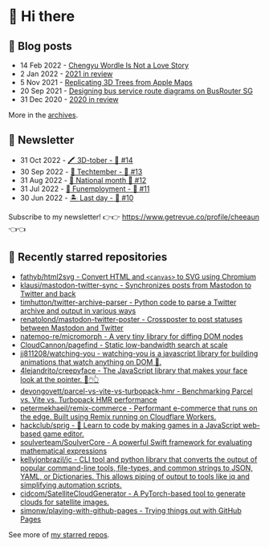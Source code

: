 # 👋 Hi there

## 📝 Blog posts

<!-- feed start -->
- 14 Feb 2022 - [Chengyu Wordle Is Not a Love Story](https://cheeaun.com/blog/2022/02/chengyu-wordle-is-not-a-love-story/)
- 2 Jan 2022 - [2021 in review](https://cheeaun.com/blog/2022/01/2021-in-review/)
- 5 Nov 2021 - [Replicating 3D Trees from Apple Maps](https://cheeaun.com/blog/2021/11/replicating-3d-trees-apple-maps/)
- 20 Sep 2021 - [Designing bus service route diagrams on BusRouter SG](https://cheeaun.com/blog/2021/09/bus-service-route-diagrams-busrouter-sg/)
- 31 Dec 2020 - [2020 in review](https://cheeaun.com/blog/2020/12/2020-in-review/)
<!-- feed end -->

More in the [archives](https://cheeaun.com/blog/archives/).

## 📰 Newsletter

<!-- newsletter start -->
- 31 Oct 2022 - [🖍️ 3D-tober - 🥫 #14](https://www.getrevue.co/profile/cheeaun/issues/3d-tober-14-1385284)
- 30 Sep 2022 - [🍎 Techtember - 🥫 #13](https://www.getrevue.co/profile/cheeaun/issues/techtember-13-1335515)
- 31 Aug 2022 - [🎏 National month 🥫 #12](https://www.getrevue.co/profile/cheeaun/issues/national-month-12-1289556)
- 31 Jul 2022 - [🕺 Funemployment - 🥫 #11](https://www.getrevue.co/profile/cheeaun/issues/funemployment-11-1247643)
- 30 Jun 2022 - [🏝️ Last day - 🥫 #10](https://www.getrevue.co/profile/cheeaun/issues/last-day-10-1202564)
<!-- newsletter end -->

Subscribe to my newsletter! 👉👉 https://www.getrevue.co/profile/cheeaun 👈👈

## 🌟 Recently starred repositories

<!-- starred repos start -->
- [fathyb/html2svg - Convert HTML and `<canvas>` to SVG using Chromium](https://github.com/fathyb/html2svg)
- [klausi/mastodon-twitter-sync - Synchronizes posts from Mastodon to Twitter and back](https://github.com/klausi/mastodon-twitter-sync)
- [timhutton/twitter-archive-parser - Python code to parse a Twitter archive and output in various ways](https://github.com/timhutton/twitter-archive-parser)
- [renatolond/mastodon-twitter-poster - Crossposter to post statuses between Mastodon and Twitter](https://github.com/renatolond/mastodon-twitter-poster)
- [natemoo-re/micromorph - A very tiny library for diffing DOM nodes](https://github.com/natemoo-re/micromorph)
- [CloudCannon/pagefind - Static low-bandwidth search at scale](https://github.com/CloudCannon/pagefind)
- [jj811208/watching-you - watching-you is a javascript library for building animations that watch anything on DOM 👀.](https://github.com/jj811208/watching-you)
- [4lejandrito/creepyface - The JavaScript library that makes your face look at the pointer. 🤪🖱️👆](https://github.com/4lejandrito/creepyface)
- [devongovett/parcel-vs-vite-vs-turbopack-hmr - Benchmarking Parcel vs. Vite vs. Turbopack HMR performance](https://github.com/devongovett/parcel-vs-vite-vs-turbopack-hmr)
- [petermekhaeil/remix-commerce - Performant e-commerce that runs on the edge. Built using Remix running on Cloudflare Workers. ](https://github.com/petermekhaeil/remix-commerce)
- [hackclub/sprig - 🍃 Learn to code by making games in a JavaScript web-based game editor.](https://github.com/hackclub/sprig)
- [soulverteam/SoulverCore - A powerful Swift framework for evaluating mathematical expressions](https://github.com/soulverteam/SoulverCore)
- [kellyjonbrazil/jc - CLI tool and python library that converts the output of popular command-line tools, file-types, and common strings to JSON, YAML, or Dictionaries. This allows piping of output to tools like jq and simplifying automation scripts.](https://github.com/kellyjonbrazil/jc)
- [cidcom/SatelliteCloudGenerator - A PyTorch-based tool to generate clouds for satellite images.](https://github.com/cidcom/SatelliteCloudGenerator)
- [simonw/playing-with-github-pages - Trying things out with GitHub Pages](https://github.com/simonw/playing-with-github-pages)
<!-- starred repos end -->

See more of [my starred repos](https://github.com/stars/cheeaun/).